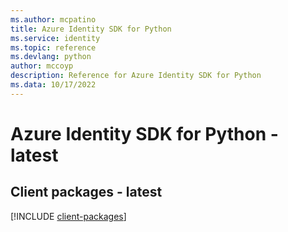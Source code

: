 ```yaml
---
ms.author: mcpatino
title: Azure Identity SDK for Python
ms.service: identity
ms.topic: reference
ms.devlang: python
author: mccoyp
description: Reference for Azure Identity SDK for Python
ms.data: 10/17/2022
---
```

# Azure Identity SDK for Python - latest

## Client packages - latest
[!INCLUDE [client-packages](identity-client-index.md)]